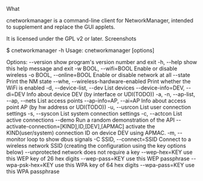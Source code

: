 What

cnetworkmanager is a command-line client for NetworkManager, intended to supplement and replace the GUI applets.

It is licensed under the GPL v2 or later.
Screenshots

$ cnetworkmanager -h
Usage: cnetworkmanager [options]

Options:
  --version             show program's version number and exit
  -h, --help            show this help message and exit
  -w BOOL, --wifi=BOOL  Enable or disable wireless
  -o BOOL, --online=BOOL 
                        Enable or disable network at all
  --state               Print the NM state
  --whe, --wireless-hardware-enabled
                        Print whether the WiFi is enabled
  -d, --device-list, --dev
                        List devices
  --device-info=DEV, --di=DEV
                        Info about device DEV (by interface or UDI(TODO))
  -a, -n, --ap-list, --ap, --nets
                        List access points
  --ap-info=AP, --ai=AP
                        Info about access point AP (by hw address or
                        UDI(TODO))
  -u, --usrcon          List user connection settings
  -s, --syscon          List system connection settings
  -c, --actcon          List active connections
  --demo                Run a random demonstration of the API
  --activate-connection=[KIND],ID,[DEV],[APMAC]
                        activate the KIND(user/system) connection ID on device
                        DEV using APMAC.
  -m, --monitor         loop to show dbus signals
  -C SSID, --connect=SSID
                        Connect to a wireless network SSID (creating the
                        configuration using the key options below)
  --unprotected         network does not require a key
  --wep-hex=KEY         use this WEP key of 26 hex digits
  --wep-pass=KEY        use this WEP passphrase
  --wpa-psk-hex=KEY     use this WPA key of 64 hex digits
  --wpa-pass=KEY        use this WPA passphrase
